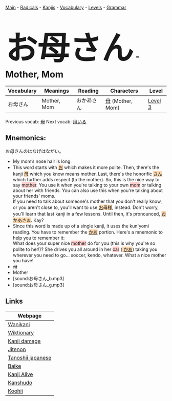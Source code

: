 <style> bigfont {font-size: 100px}</style>
[Main](../README.md) -
[Radicals](../radicals.md) -
[Kanjis](../kanjis.md) -
[Vocabulary](../vocabulary.md) -
[Levels](../levels.md) -
[Grammar](../grammar.md)
# <bigfont> お母さん</bigfont> - Mother, Mom 

| Vocabulary | Meanings | Reading | Characters | Level |
| --- | --- | --- | --- | --- |
| お母さん | Mother, Mom | おかあさん |  [母](../kanjis/母.md) (Mother, Mom) | [Level 3](../levels/wk_level3.md) |

Previous vocab: [母](母.md) Next vocab: [用いる](用いる.md) 

## Mnemonics:
お母さんのはなげはながい。
* My mom’s nose hair is long.
* This word starts with <span style="background-color:#fed8b1"> [お](https://jisho.org/search/お)</span> which makes it more polite. Then, there's the kanji <span style="background-color:#ffcccb"> <span style="background-color:#fed8b1"> [母](https://jisho.org/search/母)</span></span> which you know means mother. Last, there's the honorific <span style="background-color:#fed8b1"> [さん](https://jisho.org/search/さん)</span> which further adds respect (to the mother). So, this is the nice way to say <span style="background-color:#ffcccb"> mother</span>. You use it when you're talking to your own <span style="background-color:#ffcccb"> mom</span> or talking about her with friends. You can also use this when you're talking about your friends' moms.<br />If you need to talk about someone's mother that you don't really know, or you aren't close to, you'll want to use <span style="background-color:#fed8b1"> [お](https://jisho.org/search/お)母様</span>, instead. Don't worry, you'll learn that last kanji in a few lessons. Until then, it's pronounced, <span style="background-color:#fed8b1"> [お](https://jisho.org/search/お)かあさま</span>. Kay?
* Since this word is made up of a single kanji, it uses the kun'yomi reading. You have to remember the <span style="background-color:#fed8b1"> [かあ](https://jisho.org/search/かあ)</span> portion. Here's a mnemonic to help you to remember it: <br />What does your super nice <span style="background-color:#ffcccb"> mother</span> do for you (this is why you're so polite to her!)? She drives you all around in her <span style="background-color:#ffcccb"> car</span> (<span style="background-color:#fed8b1"> [かあ](https://jisho.org/search/かあ)</span>) taking you wherever you need to go... soccer, kendo, whatever. What a nice mother you have!
* 母
* Mother
* [sound:お母さん_b.mp3]
* [sound:お母さん_g.mp3]


## Links 

| Webpage |
| --- |
| [Wanikani          ](https://www.wanikani.com/kanji/お母さん) |
| [Wiktionary        ](https://en.wiktionary.org/wiki/お母さん) |
| [Kanji damage      ](http://www.kanjidamage.com/kanji/search?utf8=✓&q=お母さん) |
| [Jitenon           ](https://jitenon.com/kanji/お母さん) |
| [Tanoshii japanese ](https://www.tanoshiijapanese.com/dictionary/kanji.cfm?k=お母さん) |
| [Baike             ](https://baike.baidu.com/item/お母さん) |
| [Kanji Alive       ](https://app.kanjialive.com/お母さん) |
| [Kanshudo          ](https://www.kanshudo.com/searchmn?q=お母さん) |
| [Koohii            ](https://kanji.koohii.com/study/kanji/お母さん) |
